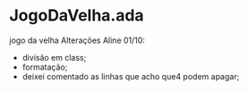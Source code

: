 # JogoDaVelha.ada
jogo da velha
Alterações Aline 01/10:
- divisão em class;
- formatação;
- deixei comentado as linhas que acho que4 podem apagar;
